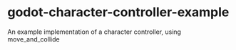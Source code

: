 # godot-character-controller-example
An example implementation of a character controller, using move_and_collide
